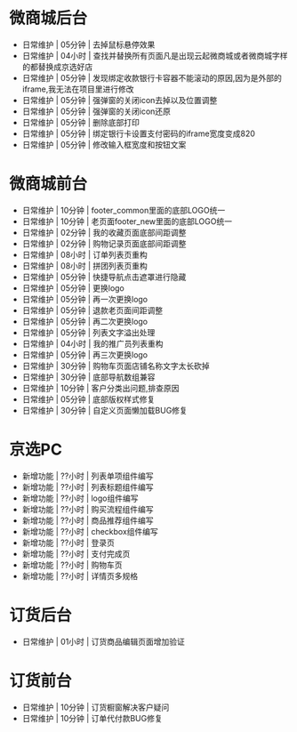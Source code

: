 # 微商城后台
* 日常维护 | 05分钟 | 去掉鼠标悬停效果
* 日常维护 | 04小时 | 查找并替换所有页面凡是出现云起微商城或者微商城字样的都替换成京选好店
* 日常维护 | 05分钟 | 发现绑定收款银行卡容器不能滚动的原因,因为是外部的iframe,我无法在项目里进行修改
* 日常维护 | 05分钟 | 强弹窗的关闭icon去掉以及位置调整
* 日常维护 | 05分钟 | 强弹窗的关闭icon还原
* 日常维护 | 05分钟 | 删除底部打印
* 日常维护 | 05分钟 | 绑定银行卡设置支付密码的iframe宽度变成820
* 日常维护 | 05分钟 | 修改输入框宽度和按钮文案

# 微商城前台
* 日常维护 | 10分钟 | footer_common里面的底部LOGO统一
* 日常维护 | 10分钟 | 老页面footer_new里面的底部LOGO统一
* 日常维护 | 02分钟 | 我的收藏页面底部间距调整
* 日常维护 | 02分钟 | 购物记录页面底部间距调整
* 日常维护 | 08小时 | 订单列表页重构
* 日常维护 | 08小时 | 拼团列表页重构
* 日常维护 | 05分钟 | 快捷导航点击遮罩进行隐藏
* 日常维护 | 05分钟 | 更换logo
* 日常维护 | 05分钟 | 再一次更换logo
* 日常维护 | 05分钟 | 退款老页面间距调整
* 日常维护 | 05分钟 | 再二次更换logo
* 日常维护 | 05分钟 | 列表文字溢出处理
* 日常维护 | 04小时 | 我的推广员列表重构
* 日常维护 | 05分钟 | 再三次更换logo
* 日常维护 | 30分钟 | 购物车页面店铺名称文字太长砍掉
* 日常维护 | 30分钟 | 底部导航数组兼容
* 日常维护 | 10分钟 | 客户分类出问题,排查原因
* 日常维护 | 05分钟 | 底部版权样式修复
* 日常维护 | 30分钟 | 自定义页面懒加载BUG修复

# 京选PC
* 新增功能 | ??小时 | 列表单项组件编写
* 新增功能 | ??小时 | 列表标题组件编写
* 新增功能 | ??小时 | logo组件编写
* 新增功能 | ??小时 | 购买流程组件编写
* 新增功能 | ??小时 | 商品推荐组件编写
* 新增功能 | ??小时 | checkbox组件编写
* 新增功能 | ??小时 | 登录页
* 新增功能 | ??小时 | 支付完成页
* 新增功能 | ??小时 | 购物车页
* 新增功能 | ??小时 | 详情页多规格

# 订货后台
* 日常维护 | 01小时 | 订货商品编辑页面增加验证

# 订货前台
* 日常维护 | 10分钟 | 订货橱窗解决客户疑问
* 日常维护 | 10分钟 | 订单代付款BUG修复
